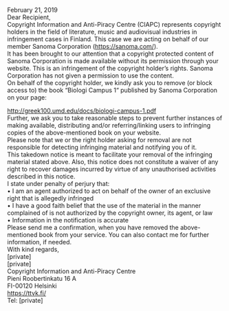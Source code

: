 February 21, 2019  
Dear Recipient,  
Copyright Information and Anti-Piracy Centre (CIAPC) represents copyright holders in the field of literature, music and
audiovisual industries in infringement cases in Finland. This case we are acting on behalf of our member Sanoma
Corporation (https://sanoma.com/).  
It has been brought to our attention that a copyright protected content of Sanoma Corporation is made available
without its permission through your website. This is an infringement of the copyright holder’s rights. Sanoma
Corporation has not given a permission to use the content.  
On behalf of the copyright holder, we kindly ask you to remove (or block access to) the book “Biologi Campus 1“
published by Sanoma Corporation on your page:  

http://greek100.umd.edu/docs/biologi-campus-1.pdf  
Further, we ask you to take reasonable steps to prevent further instances of making available, distributing and/or
referring/linking users to infringing copies of the above-mentioned book on your website.  
Please note that we or the right holder asking for removal are not responsible for detecting infringing material and
notifying you of it.  
This takedown notice is meant to facilitate your removal of the infringing material stated above. Also, this notice does
not constitute a waiver of any right to recover damages incurred by virtue of any unauthorised activities described in
this notice.  
I state under penalty of perjury that:  
• I am an agent authorized to act on behalf of the owner of an exclusive right that is allegedly infringed  
• I have a good faith belief that the use of the material in the manner complained of is not authorized by the
copyright owner, its agent, or law  
• Information in the notification is accurate  
Please send me a confirmation, when you have removed the above-mentioned book from your service. You can also
contact me for further information, if needed.  
With kind regards,  
[private]  
[private]   
Copyright Information and Anti-Piracy Centre  
Pieni Roobertinkatu 16 A  
FI-00120 Helsinki  
https://ttvk.fi/  
Tel: [private]
